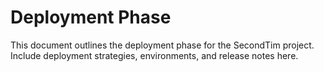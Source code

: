 # Deployment Phase

This document outlines the deployment phase for the SecondTim project. Include deployment strategies, environments, and release notes here.
